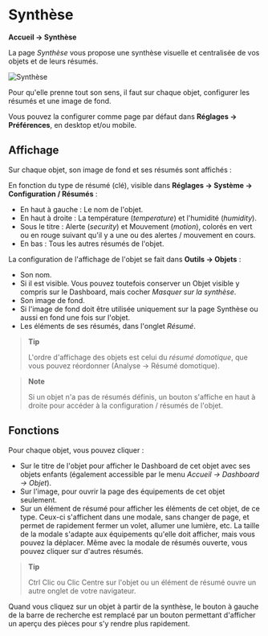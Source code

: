 # Synthèse
**Accueil → Synthèse**

La page *Synthèse* vous propose une synthèse visuelle et centralisée de vos objets et de leurs résumés.

![Synthèse](./images/synthesis_intro.gif)

Pour qu'elle prenne tout son sens, il faut sur chaque objet, configurer les résumés et une image de fond.

Vous pouvez la configurer comme page par défaut dans **Réglages → Préférences**, en desktop et/ou mobile.

## Affichage

Sur chaque objet, son image de fond et ses résumés sont affichés :

En fonction du type de résumé (clé), visible dans **Réglages → Système → Configuration / Résumés** :
- En haut à gauche : Le nom de l'objet.
- En haut à droite : La température (*temperature*) et l'humidité (*humidity*).
- Sous le titre : Alerte (*security*) et Mouvement (*motion*), colorés en vert ou en rouge suivant qu'il y a une ou des alertes / mouvement en cours.
- En bas : Tous les autres résumés de l'objet.

La configuration de l'affichage de l'objet se fait dans **Outils → Objets** :
- Son nom.
- Si il est visible. Vous pouvez toutefois conserver un Objet visible y compris sur le Dashboard, mais cocher *Masquer sur la synthèse*.
- Son image de fond.
- Si l'image de fond doit être utilisée uniquement sur la page Synthèse ou aussi en fond une fois sur l'objet.
- Les éléments de ses résumés, dans l'onglet *Résumé*.

> **Tip**
>
> L'ordre d'affichage des objets est celui du *résumé domotique*, que vous pouvez réordonner (Analyse → Résumé domotique).

> **Note**
>
> Si un objet n'a pas de résumés définis, un bouton s'affiche en haut à droite pour accéder à la configuration / résumés de l'objet.

## Fonctions

Pour chaque objet, vous pouvez cliquer :
- Sur le titre de l'objet pour afficher le Dashboard de cet objet avec ses objets enfants (également accessible par le menu *Accueil → Dashboard → Objet*).
- Sur l'image, pour ouvrir la page des équipements de cet objet seulement.
- Sur un élément de résumé pour afficher les éléments de cet objet, de ce type. Ceux-ci s'affichent dans une modale, sans changer de page, et permet de rapidement fermer un volet, allumer une lumière, etc. La taille de la modale s'adapte aux équipements qu'elle doit afficher, mais vous pouvez la déplacer. Même avec la modale de résumés ouverte, vous pouvez cliquer sur d'autres résumés.


> **Tip**
>
> Ctrl Clic ou Clic Centre sur l'objet ou un élément de résumé ouvre un autre onglet de votre navigateur.

Quand vous cliquez sur un objet à partir de la synthèse, le bouton à gauche de la barre de recherche est remplacé par un bouton permettant d'afficher un aperçu des pièces pour s'y rendre plus rapidement.

